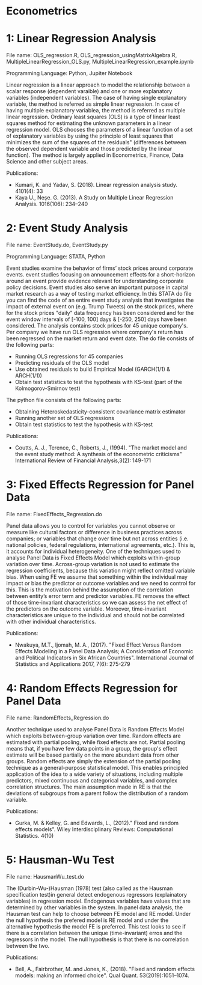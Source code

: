 # Econometrics

# 1: Linear Regression Analysis

File name: OLS_regression.R, OLS_regression_usingMatrixAlgebra.R, MultipleLinearRegression_OLS.py, MultipleLinearRegression_example.ipynb

Programming Language: Python, Jupiter Notebook

Linear regression is a linear approach to model the relationship between a scalar response (dependent varaible) and one or more explanatory variables (independent variables). The case of having single explanatory variable, the method is referred as simple linear regression. In case of having multiple explanatory variablea, the method is referred as multiple linear regression. Ordinary least squares (OLS) is a type of linear least squares method for estimating the unknown parameters in a linear regression model. OLS chooses the parameters of a linear function of a set of explanatory variables by using the principle of least squares that minimizes the sum of the squares of the residuals" (differences between the observed dependent variable and those predicted by the linear function). The method is largely applied in Econometrics, Finance, Data Science and other subject areas. 

Publications:

- Kumari, K. and Yadav, S. (2018). Linear regression analysis study. 4101(4): 33
- Kaya U., Neşe. G. (2013). A Study on Multiple Linear Regression Analysis. 1016(106): 234–240


# 2: Event Study Analysis 

File name: EventStudy.do, EventStudy.py

Programming Language: STATA, Python

Event studies examine the behavior of firms’ stock prices around corporate events. event
studies focusing on announcement effects for a short-horizon around an event provide evidence
relevant for understanding corporate policy decisions.
Event studies also serve an important purpose in capital market research as a way of
testing market efficiency. 
In this STATA do file you can find the code of an entire event study analysis that investigates the impact of external event on (e.g. Trump Tweets) on the stock prices, where for the stock prices "daily" data frequency has been considered and for the event window intervals of [-100, 100] days & [-250, 250] days have been considered. The analysis contains stock prices for 45 unique company's. Per company we have run OLS regression where company's return has been regressed on the market return and event date. The do file consists of the following parts:

- Running OLS regressions for 45 companies
- Predicting residuals of the OLS model
- Use obtained residuals to build Empirical Model (GARCH(1/1) & ARCH(1/1))
- Obtain test statistics to test the hypothesis with KS-test (part of the Kolmogorov-Smirnov test)

 The python file consists of the following parts:
- Obtaining Heteroskedasticity-consistent covariance matrix estimator
- Running another set of OLS regressions
- Obtain test statistics to test the hypothesis with KS-test 

Publications:

- Coutts, A. J., Terence, C., Roberts, J., (1994). "The market model and the event study method: A synthesis of the econometric criticisms" International Review of Financial Analysis,3(2): 149-171


# 3: Fixed Effects Regression for Panel Data 
File name: FixedEffects_Regression.do

Panel data allows you to control for variables you cannot observe or measure like cultural factors or difference in business practices across companies; or variables that change over time but not across entities (i.e. national policies, federal regulations, international agreements, etc.). This is, it accounts for individual heterogeneity. One of the techniques used to analyse Panel Data is Fixed Effects Model which exploits within-group variation over time. Across-group variation is not used to estimate the regression coefficients, because this variation might reflect omitted variable bias. When using FE we assume that something within the individual may impact or bias the predictor or outcome variables and we need to control for this. This is the motivation behind the assumption of the correlation between entity’s error term and predictor variables. FE removes the effect of those time-invariant characteristics so we can assess the net effect of the predictors on the outcome variable. Moreover, time-invariant characteristics are unique to the individual and should not be correlated with other individual characteristics.

Publications:

- Nwakuya, M.T., Ijomah, M. A., (2017). "Fixed Effect Versus Random Effects Modeling in a Panel Data Analysis; A Consideration of Economic and Political Indicators in Six African Countries". International Journal of Statistics and Applications 2017, 7(6): 275-279

# 4: Random Effects Regression for Panel Data 
File name: RandomEffects_Regression.do

Another technique used to analyse Panel Data is Random Effects Model which exploits between-group variation over time. Random effects are estimated with partial pooling, while fixed effects are not. Partial pooling means that, if you have few data points in a group, the group's effect estimate will be based partially on the more abundant data from other groups. Random effects are simply the extension of the partial pooling technique as a general-purpose statistical model. This enables principled application of the idea to a wide variety of situations, including multiple predictors, mixed continuous and categorical variables, and complex correlation structures. The main assumption made in RE is that the deviations of subgroups from a parent follow the distribution of a random variable. 

Publications: 

- Gurka, M. & Kelley, G. and Edwards, L., (2012)." Fixed and random effects models". Wiley Interdisciplinary Reviews: Computational Statistics. 4(10) 


# 5: Hausman-Wu Test
File name: HausmanWu_test.do

The (Durbin-Wu-)Hausman (1978) test (also called as the Hausman specification test)in general detect endogenous regressors (explainatory variables) in regression model. Endogenous variables have values that are determined by other variables in the system. In panel data analysis, the Hausman test can help to choose between FE model and RE model. Under the null hypothesis the prefered model is RE model and under the alternative hypothesis the model FE is preferred. This test looks to see if there is a correlation between the unique (time-invariant) erros and the regressors in the model. The null hypothesis is that there is no correlation between the two.

Publications:

- Bell, A., Fairbrother, M. and Jones, K., (2018). "Fixed and random effects models: making an informed choice". Qual Quant. 53(2019):1051–1074.
